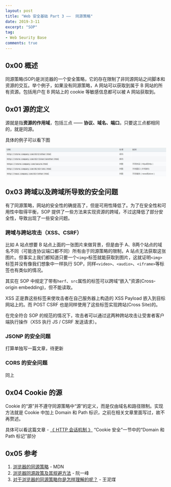 ```yaml
---
layout: post
title: "Web 安全基础 Part 3 ——  同源策略"
date: 2019-3-11
excerpt: "SOP"
tag:
- Web Seurity Base
comments: true
---
```


## 0x00 概述

同源策略(SOP)是浏览器的一个安全策略，它的存在限制了非同源网站之间脚本和资源的交互。举个例子，如果没有同源策略，A 网站可以获取到属于 B 网站的所有资源。包括用户在 B 网站上的 cookie 等敏感信息都可以被 A 网站获取到。

## 0x01 源的定义

源就是指**资源的作用域**，包括三点 —— **协议、域名、端口**。只要这三点都相同的，就是同源。

具体的例子可以看下图

![SO](https://github.com/Aquilao/Blog/raw/master/assets/img/SOP-img/SO.jpg)

## 0x03 跨域以及跨域所导致的安全问题

有了同源策略，网站的安全性的确提高了，但是可用性降低了。为了在安全性和可用性中取得平衡，SOP 提供了一些方法来实现资源的跨域，不过这降低了部分安全性，导致出现了一些安全问题。

### 跨域与跨站攻击（XSS、CSRF）

比如 A 站点想要 B 站点上面的一张图片来做背景，但是由于 A、B两个站点的域名不同（可能连协议端口都不同）所有由于同源策略的限制，A 站点无法获取这张图片。但事实上我们都知道只要一个`<img>`标签就能获取到图片，这就证明`<img>`标签并没有像我们想象中一样执行 SOP，同样`<video>`、`<audio>`、`<iframe>`等标签也有类似的情况。

其实在 SOP 中规定了带有`herf`、`src`属性的标签可以跨域“嵌入”资源(Cross-origin embedding)，但不能读取。

XSS 正是靠这些标签来使攻击者在自己服务器上构造的 XSS Payload 嵌入到目标网站上的。而 POST CSRF 也是同样使用了这些标签实现跨站(Cross Site)的。

在完全符合 SOP 的规范的情况下，攻击者可以通过这两种跨站攻击让受害者客户端执行操作（XSS 执行 JS / CSRF 发送请求）。

### JSONP 的安全问题

打算单独写一篇文章，待更新

### CORS 的安全问题

同上

## 0x04 Cookie 的源

Cookie 的“源”并不遵守同源策略中“源”的定义，而是仅由域名和路径限制。实现方法就是 Cookie 中加上 Domain 和 Path 标识，之前在相关文章里面写过，故不再赘述。

具体可以看这篇文章 - [《 HTTP 会话机制 》](https://aquilao.github.io/Blog/HTTP_session/) “Cookie 安全”一节中的“Domain 和 Path 标记”部分

## 0x05 参考

1. [浏览器的同源策略](https://developer.mozilla.org/zh-CN/docs/Web/Security/Same-origin_policy) - MDN
2. [浏览器同源政策及其规避方法](http://www.ruanyifeng.com/blog/2016/04/same-origin-policy.html) - 阮一峰
3. [对于浏览器的同源策略你是怎样理解的呢？](https://www.zhihu.com/question/25427931) - 王泥煤